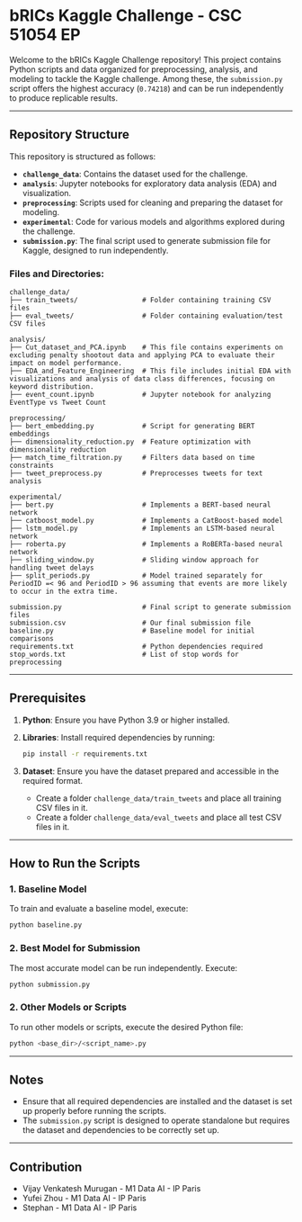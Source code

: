 # bRICs Kaggle Challenge - CSC 51054 EP

Welcome to the bRICs Kaggle Challenge repository! This project contains Python scripts and data organized for
preprocessing, analysis, and modeling to tackle the Kaggle challenge. Among these, the `submission.py` script offers the
highest accuracy (```0.74218```) and can be run independently to produce replicable results.

---

## Repository Structure

This repository is structured as follows:

- **`challenge_data`**: Contains the dataset used for the challenge.
- **`analysis`**: Jupyter notebooks for exploratory data analysis (EDA) and visualization.
- **`preprocessing`**: Scripts used for cleaning and preparing the dataset for modeling.
- **`experimental`**: Code for various models and algorithms explored during the challenge.
- **`submission.py`**: The final script used to generate submission file for Kaggle, designed to run independently.

### Files and Directories:

```
challenge_data/
├── train_tweets/                # Folder containing training CSV files
├── eval_tweets/                 # Folder containing evaluation/test CSV files

analysis/
├── Cut_dataset_and_PCA.ipynb    # This file contains experiments on excluding penalty shootout data and applying PCA to evaluate their impact on model performance.
├── EDA_and_Feature_Engineering  # This file includes initial EDA with visualizations and analysis of data class differences, focusing on keyword distribution.
├── event_count.ipynb            # Jupyter notebook for analyzing EventType vs Tweet Count

preprocessing/
├── bert_embedding.py            # Script for generating BERT embeddings
├── dimensionality_reduction.py  # Feature optimization with dimensionality reduction
├── match_time_filtration.py     # Filters data based on time constraints
├── tweet_preprocess.py          # Preprocesses tweets for text analysis

experimental/
├── bert.py                      # Implements a BERT-based neural network
├── catboost_model.py            # Implements a CatBoost-based model
├── lstm_model.py                # Implements an LSTM-based neural network
├── roberta.py                   # Implements a RoBERTa-based neural network
├── sliding_window.py            # Sliding window approach for handling tweet delays
├── split_periods.py             # Model trained separately for PeriodID =< 96 and PeriodID > 96 assuming that events are more likely to occur in the extra time.

submission.py                    # Final script to generate submission files
submission.csv                   # Our final submission file
baseline.py                      # Baseline model for initial comparisons
requirements.txt                 # Python dependencies required
stop_words.txt                   # List of stop words for preprocessing
```

---

## Prerequisites

1. **Python**: Ensure you have Python 3.9 or higher installed.
2. **Libraries**: Install required dependencies by running:

    ```bash
    pip install -r requirements.txt
    ```

3. **Dataset**: Ensure you have the dataset prepared and accessible in the required format.
    - Create a folder `challenge_data/train_tweets` and place all training CSV files in it.
    - Create a folder `challenge_data/eval_tweets` and place all test CSV files in it.

---

## How to Run the Scripts

### 1. **Baseline Model**

To train and evaluate a baseline model, execute:

   ```bash
   python baseline.py
   ```

### 2. **Best Model for Submission**

The most accurate model can be run independently. Execute:

   ```bash
   python submission.py
   ```

### 2. **Other Models or Scripts**

To run other models or scripts, execute the desired Python file:

   ```bash
   python <base_dir>/<script_name>.py
   ```

---

## Notes

- Ensure that all required dependencies are installed and the dataset is set up properly before running the scripts.
- The `submission.py` script is designed to operate standalone but requires the dataset and dependencies to be correctly
  set up.

---

## Contribution

- Vijay Venkatesh Murugan - M1 Data AI - IP Paris
- Yufei Zhou - M1 Data AI - IP Paris
- Stephan - M1 Data AI - IP Paris
